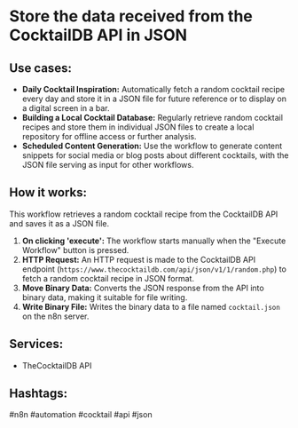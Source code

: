 # Store the data received from the CocktailDB API in JSON

## Use cases:

*   **Daily Cocktail Inspiration:** Automatically fetch a random cocktail recipe every day and store it in a JSON file for future reference or to display on a digital screen in a bar.
*   **Building a Local Cocktail Database:**  Regularly retrieve random cocktail recipes and store them in individual JSON files to create a local repository for offline access or further analysis.
*   **Scheduled Content Generation:** Use the workflow to generate content snippets for social media or blog posts about different cocktails, with the JSON file serving as input for other workflows.

## How it works:

This workflow retrieves a random cocktail recipe from the CocktailDB API and saves it as a JSON file.

1.  **On clicking 'execute':** The workflow starts manually when the "Execute Workflow" button is pressed.
2.  **HTTP Request:**  An HTTP request is made to the CocktailDB API endpoint (`https://www.thecocktaildb.com/api/json/v1/1/random.php`) to fetch a random cocktail recipe in JSON format.
3.  **Move Binary Data:** Converts the JSON response from the API into binary data, making it suitable for file writing.
4.  **Write Binary File:** Writes the binary data to a file named `cocktail.json` on the n8n server.

## Services:

*   TheCocktailDB API

## Hashtags:

#n8n #automation #cocktail #api #json
